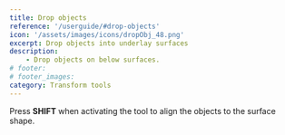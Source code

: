 ```yaml
---
title: Drop objects
reference: '/userguide/#drop-objects'
icon: '/assets/images/icons/dropObj_48.png'
excerpt: Drop objects into underlay surfaces
description:
    - Drop objects on below surfaces.
# footer:
# footer_images:
category: Transform tools
---
```


Press **SHIFT** when activating the tool to align the objects to the surface shape.
